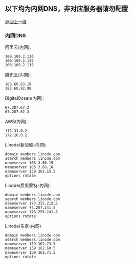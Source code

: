 ## 以下均为内网DNS，非对应服务器请勿配置

[返回上一级](/index.md)

### 内网DNS
阿里云(内网):
```
100.100.2.136
100.100.2.137
100.100.2.138
```
腾讯云(内网):
```
183.60.83.19
183.60.82.98
```
DigitalOcean(内网):
```
67.207.67.2
67.207.67.3
```
AWS(内网):
```
172.31.0.2
172.26.0.2
```
Linode(新加坡-内网):
```
domain members.linode.com
search members.linode.com
nameserver 103.3.60.19
nameserver 103.3.60.18
nameserver 139.162.15.5
options rotate
```
Linode(费里蒙特-内网):
```
domain members.linode.com
search members.linode.com
nameserver 173.255.212.5
nameserver 74.207.241.5
nameserver 173.255.241.5
options rotate
```
Linode(东京-内网)
```
domain members.linode.com
search members.linode.com
nameserver 139.162.73.5
nameserver 139.162.68.5
nameserver 139.162.71.5
options rotate
```
